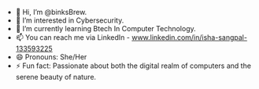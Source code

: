 - 👋 Hi, I’m @binksBrew.
- 👀 I’m interested in Cybersecurity.
- 🌱 I’m currently learning Btech In Computer Technology.
- 📫 You can reach me via LinkedIn - www.linkedin.com/in/isha-sangpal-133593225
- 😄 Pronouns: She/Her
- ⚡ Fun fact: Passionate about both the digital realm of computers and the serene beauty of nature.

<!---
binksBrew/binksBrew is a ✨ special ✨ repository because its `README.md` (this file) appears on your GitHub profile.
You can click the Preview link to take a look at your changes.
--->
